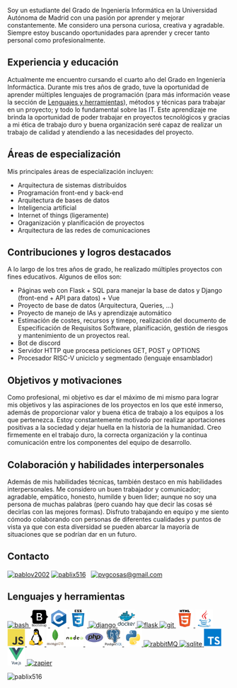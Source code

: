 Soy un estudiante del Grado de Ingeniería Informática en la Universidad Autónoma de Madrid con una pasión por aprender y mejorar constantemente. Me considero una persona curiosa, creativa y agradable. Siempre estoy buscando oportunidades para aprender y crecer tanto personal como profesionalmente.

## Experiencia y educación
Actualmente me encuentro cursando el cuarto año del Grado en Ingeniería Informáctica. Durante mis tres años de grado, tuve la oportunidad de aprender múltiples lenguajes de programación (para más información vease la sección de [Lenguajes y herramientas](#1)), métodos y técnicas para trabajar en un proyecto; y todo lo fundamental sobre las IT. Este aprendizaje me brinda la oportunidad de poder trabajar en proyectos tecnológicos y gracias a mi ética de trabajo duro y buena organización seré capaz de realizar un trabajo de calidad y atendiendo a las necesidades del proyecto.

## Áreas de especialización
Mis principales áreas de especialización incluyen:

* Arquitectura de sistemas distribuídos
* Programación front-end y back-end
* Arquitectura de bases de datos
* Inteligencia artificial
* Internet of things (ligeramente)
* Oraganización y planificación de proyectos
* Arquitectura de las redes de comunicaciones

## Contribuciones y logros destacados
A lo largo de los tres años de grado, he realizado múltiples proyectos con fines educativos. Algunos de ellos son:

* Páginas web con Flask + SQL para manejar la base de datos y Django (front-end + API para datos) + Vue
* Proyecto de base de datos (Arquitectura, Queries, ...)
* Proyecto de manejo de IAs y aprendizaje automático
* Estimación de costes, recursos y timepo, realización del documento de Especificación de Requisitos Software, planificación, gestión de riesgos y mantenimiento de un proyectos real.
* Bot de discord
* Servidor HTTP que procesa peticiones GET, POST y OPTIONS
* Procesador RISC-V uniciclo y segmentado (lenguaje ensamblador)

## Objetivos y motivaciones
Como profesional, mi objetivo es dar el máximo de mi mismo para lograr mis objetivos y las aspiraciones de los proyectos en los que esté inmerso, además de proporcionar valor y buena ética de trabajo a los equipos a los que pertenezca. Estoy constantemente motivado por realizar aportaciones positivas a la sociedad y dejar huella en la historia de la humanidad. Creo firmemente en el trabajo duro, la correcta organización y la continua comunicación entre los componentes del equipo de desarrollo.

## Colaboración y habilidades interpersonales
Además de mis habilidades técnicas, también destaco en mis habilidades interpersonales. Me considero un buen trabajador y comunicador; agradable, empático, honesto, humilde y buen lider; aunque no soy una persona de muchas palabras (pero cuando hay que decir las cosas sé decirlas con las mejores formas). Disfruto trabajando en equipo y me siento cómodo colaborando con personas de diferentes cualidades y puntos de vista ya que con esta diversidad se pueden abarcar la mayoría de situaciones que se podrían dar en un futuro.

## Contacto
<p align="left">
<a href="https://instagram.com/pablov2002" target="blank"><img align="center" src="https://raw.githubusercontent.com/rahuldkjain/github-profile-readme-generator/master/src/images/icons/Social/instagram.svg" alt="pablov2002" height="30" width="40" /></a>
<a href="https://discord.com/channels/@me" target="blank"><img align="center" src="https://raw.githubusercontent.com/rahuldkjain/github-profile-readme-generator/master/src/images/icons/Social/discord.svg" alt="pablix516" height="30" width="40" /></a>
&nbsp;
<a href="mailto:pvgcosas@gmail.com" target="blank"><img align="center" src="https://user-images.githubusercontent.com/5141132/50740364-7ea80880-1217-11e9-8faf-2348e31beedd.png" alt="pvgcosas@gmail.com" height="20" width="25" /></a>
</p>

## Lenguajes y herramientas <a name="1" />
<p align="left"> <a href="https://www.gnu.org/software/bash/" target="_blank" rel="noreferrer"> <img src="https://www.vectorlogo.zone/logos/gnu_bash/gnu_bash-icon.svg" alt="bash" width="40" height="40"/> </a> <a href="https://getbootstrap.com" target="_blank" rel="noreferrer"> <img src="https://raw.githubusercontent.com/devicons/devicon/master/icons/bootstrap/bootstrap-plain-wordmark.svg" alt="bootstrap" width="40" height="40"/> </a> <a href="https://www.cprogramming.com/" target="_blank" rel="noreferrer"> <img src="https://raw.githubusercontent.com/devicons/devicon/master/icons/c/c-original.svg" alt="c" width="40" height="40"/> </a> <a href="https://www.w3schools.com/css/" target="_blank" rel="noreferrer"> <img src="https://raw.githubusercontent.com/devicons/devicon/master/icons/css3/css3-original-wordmark.svg" alt="css3" width="40" height="40"/> </a> <a href="https://www.djangoproject.com/" target="_blank" rel="noreferrer"> <img src="https://cdn.worldvectorlogo.com/logos/django.svg" alt="django" width="40" height="40"/> </a> <a href="https://www.docker.com/" target="_blank" rel="noreferrer"> <img src="https://raw.githubusercontent.com/devicons/devicon/master/icons/docker/docker-original-wordmark.svg" alt="docker" width="40" height="40"/> </a> <a href="https://flask.palletsprojects.com/" target="_blank" rel="noreferrer"> <img src="https://www.vectorlogo.zone/logos/pocoo_flask/pocoo_flask-icon.svg" alt="flask" width="40" height="40"/> </a> <a href="https://git-scm.com/" target="_blank" rel="noreferrer"> <img src="https://www.vectorlogo.zone/logos/git-scm/git-scm-icon.svg" alt="git" width="40" height="40"/> </a> <a href="https://www.w3.org/html/" target="_blank" rel="noreferrer"> <img src="https://raw.githubusercontent.com/devicons/devicon/master/icons/html5/html5-original-wordmark.svg" alt="html5" width="40" height="40"/> </a> <a href="https://www.java.com" target="_blank" rel="noreferrer"> <img src="https://raw.githubusercontent.com/devicons/devicon/master/icons/java/java-original.svg" alt="java" width="40" height="40"/> </a> <a href="https://developer.mozilla.org/en-US/docs/Web/JavaScript" target="_blank" rel="noreferrer"> <img src="https://raw.githubusercontent.com/devicons/devicon/master/icons/javascript/javascript-original.svg" alt="javascript" width="40" height="40"/> </a> <a href="https://www.linux.org/" target="_blank" rel="noreferrer"> <img src="https://raw.githubusercontent.com/devicons/devicon/master/icons/linux/linux-original.svg" alt="linux" width="40" height="40"/> </a> <a href="https://www.mongodb.com/" target="_blank" rel="noreferrer"> <img src="https://raw.githubusercontent.com/devicons/devicon/master/icons/mongodb/mongodb-original-wordmark.svg" alt="mongodb" width="40" height="40"/> </a> <a href="https://nodejs.org" target="_blank" rel="noreferrer"> <img src="https://raw.githubusercontent.com/devicons/devicon/master/icons/nodejs/nodejs-original-wordmark.svg" alt="nodejs" width="40" height="40"/> </a> <a href="https://www.php.net" target="_blank" rel="noreferrer"> <img src="https://raw.githubusercontent.com/devicons/devicon/master/icons/php/php-original.svg" alt="php" width="40" height="40"/> </a> <a href="https://www.postgresql.org" target="_blank" rel="noreferrer"> <img src="https://raw.githubusercontent.com/devicons/devicon/master/icons/postgresql/postgresql-original-wordmark.svg" alt="postgresql" width="40" height="40"/> </a> <a href="https://www.python.org" target="_blank" rel="noreferrer"> <img src="https://raw.githubusercontent.com/devicons/devicon/master/icons/python/python-original.svg" alt="python" width="40" height="40"/> </a> <a href="https://www.rabbitmq.com" target="_blank" rel="noreferrer"> <img src="https://www.vectorlogo.zone/logos/rabbitmq/rabbitmq-icon.svg" alt="rabbitMQ" width="40" height="40"/> </a> <a href="https://www.sqlite.org/" target="_blank" rel="noreferrer"> <img src="https://www.vectorlogo.zone/logos/sqlite/sqlite-icon.svg" alt="sqlite" width="40" height="40"/> </a> <a href="https://www.typescriptlang.org/" target="_blank" rel="noreferrer"> <img src="https://raw.githubusercontent.com/devicons/devicon/master/icons/typescript/typescript-original.svg" alt="typescript" width="40" height="40"/> </a> <a href="https://vuejs.org/" target="_blank" rel="noreferrer"> <img src="https://raw.githubusercontent.com/devicons/devicon/master/icons/vuejs/vuejs-original-wordmark.svg" alt="vuejs" width="40" height="40"/> </a> <a href="https://zapier.com" target="_blank" rel="noreferrer"> <img src="https://www.vectorlogo.zone/logos/zapier/zapier-icon.svg" alt="zapier" width="40" height="40"/> </a> </p>

<p><img align="left" src="https://github-readme-stats-git-master-pablix516.vercel.app/api/top-langs?username=Pablix516&show_icons=true&locale=en&layout=compact" alt="pablix516" /></p>

<!--
<p><img align="left" src="https://github-readme-stats.vercel.app/api/top-langs?username=pablix516&show_icons=true&locale=en&layout=compact" alt="pablix516" /></p>

<p>&nbsp;<img align="center" src="https://github-readme-stats.vercel.app/api?username=pablix516&show_icons=true&locale=en" alt="pablix516" /></p>

<p><img align="center" src="https://github-readme-streak-stats.herokuapp.com/?user=pablix516&" alt="pablix516" /></p>
-->
